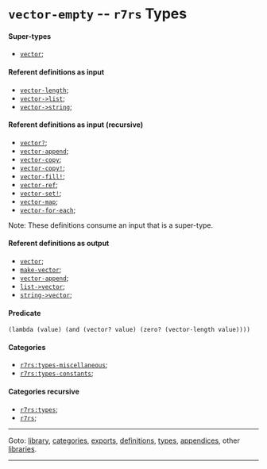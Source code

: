 

<a id='type__r7rs__vector-empty'></a>

# `vector-empty` -- `r7rs` Types


<a id='type__r7rs__vector-empty__super-types'></a>

#### Super-types

 * [`vector`](../../r7rs/types/vector.md#type__r7rs__vector);


<a id='type__r7rs__vector-empty__referent-definitions-input'></a>

#### Referent definitions as input

 * [`vector-length`](../../r7rs/definitions/vector-length.md#definition__r7rs__vector-length);
 * [`vector->list`](../../r7rs/definitions/vector-_3e_list.md#definition__r7rs__vector-_3e_list);
 * [`vector->string`](../../r7rs/definitions/vector-_3e_string.md#definition__r7rs__vector-_3e_string);


<a id='type__r7rs__vector-empty__referent-definitions-input-recursive'></a>

#### Referent definitions as input (recursive)

 * [`vector?`](../../r7rs/definitions/vector_3f.md#definition__r7rs__vector_3f);
 * [`vector-append`](../../r7rs/definitions/vector-append.md#definition__r7rs__vector-append);
 * [`vector-copy`](../../r7rs/definitions/vector-copy.md#definition__r7rs__vector-copy);
 * [`vector-copy!`](../../r7rs/definitions/vector-copy_21.md#definition__r7rs__vector-copy_21);
 * [`vector-fill!`](../../r7rs/definitions/vector-fill_21.md#definition__r7rs__vector-fill_21);
 * [`vector-ref`](../../r7rs/definitions/vector-ref.md#definition__r7rs__vector-ref);
 * [`vector-set!`](../../r7rs/definitions/vector-set_21.md#definition__r7rs__vector-set_21);
 * [`vector-map`](../../r7rs/definitions/vector-map.md#definition__r7rs__vector-map);
 * [`vector-for-each`](../../r7rs/definitions/vector-for-each.md#definition__r7rs__vector-for-each);

Note:  These definitions consume an input that is a super-type.


<a id='type__r7rs__vector-empty__referent-definitions-output'></a>

#### Referent definitions as output

 * [`vector`](../../r7rs/definitions/vector.md#definition__r7rs__vector);
 * [`make-vector`](../../r7rs/definitions/make-vector.md#definition__r7rs__make-vector);
 * [`vector-append`](../../r7rs/definitions/vector-append.md#definition__r7rs__vector-append);
 * [`list->vector`](../../r7rs/definitions/list-_3e_vector.md#definition__r7rs__list-_3e_vector);
 * [`string->vector`](../../r7rs/definitions/string-_3e_vector.md#definition__r7rs__string-_3e_vector);


<a id='type__r7rs__vector-empty__predicate'></a>

#### Predicate

````
(lambda (value) (and (vector? value) (zero? (vector-length value))))
````


<a id='type__r7rs__vector-empty__categories'></a>

#### Categories

 * [`r7rs:types-miscellaneous`](../../r7rs/categories/r7rs_3a_types-miscellaneous.md#category__r7rs__r7rs_3a_types-miscellaneous);
 * [`r7rs:types-constants`](../../r7rs/categories/r7rs_3a_types-constants.md#category__r7rs__r7rs_3a_types-constants);


<a id='type__r7rs__vector-empty__categories-recursive'></a>

#### Categories recursive

 * [`r7rs:types`](../../r7rs/categories/r7rs_3a_types.md#category__r7rs__r7rs_3a_types);
 * [`r7rs`](../../r7rs/categories/r7rs.md#category__r7rs__r7rs);

----

Goto: [library](../../r7rs/_index.md#library__r7rs), [categories](../../r7rs/categories/_index.md#toc__r7rs__categories), [exports](../../r7rs/exports/_index.md#toc__r7rs__exports), [definitions](../../r7rs/definitions/_index.md#toc__r7rs__definitions), [types](../../r7rs/types/_index.md#toc__r7rs__types), [appendices](../../r7rs/appendices/_index.md#toc__r7rs__appendices), other [libraries](../../_libraries.md#toc__libraries).

----

